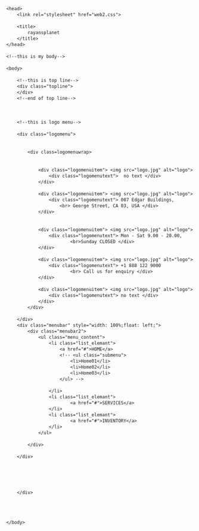 <html>

</html>
<Doctype html>

    <head>
        <link rel="stylesheet" href="web2.css">

        <title>
            rayansplanet
        </title>
    </head>

    <!--this is my body-->

    <body>

        <!--this is top line-->
        <div class="topline">
        </div>
        <!--end of top line-->



        <!--this is logo menu-->

        <div class="logomenu">


            <div class=logomenuwrap>


                <div class="logomenuitem"> <img src="logo.jpg" alt="logo">
                    <div class="logomenutext">  no text </div>
                </div>

                <div class="logomenuitem"> <img src="logo.jpg" alt="logo">
                    <div class="logomenutext"> 007 Edgar Buildings,
                        <br> George Street, CA 03, USA </div>
                </div>


                <div class="logomenuitem"> <img src="logo.jpg" alt="logo">
                    <div class="logomenutext"> Mon - Sat 9.00 - 20.00,
                            <br>Sunday CLOSED </div>
                </div>

                <div class="logomenuitem"> <img src="logo.jpg" alt="logo">
                    <div class="logomenutext"> +1 888 122 9000
                            <br> Call us for enquiry </div>
                </div>

                <div class="logomenuitem"> <img src="logo.jpg" alt="logo">
                    <div class="logomenutext"> no text </div>
                </div>
            </div>

        </div>
        <div class="menubar" style="width: 100%;float: left;">
            <div class="menubar2">
                <ul class="menu_content">
                    <li class="list_elemant">
                        <a href="#">HOME</a>
                        <!-- <ul class="submenu">
                            <li>Home01</li>
                            <li>Home02</li>
                            <li>Home03</li>
                        </ul> -->

                    </li>
                    <li class="list_elemant">
                            <a href="#">SERVICES</a>
                    </li>
                    <li class="list_elemant">
                            <a href="#">INVENTORY</a>
                    </li>
                </ul>

            </div>

        </div>





        </div>




    </body>
